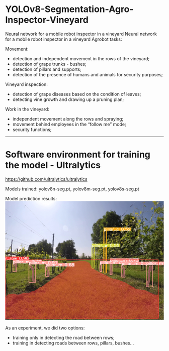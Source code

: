 # YOLOv8-Segmentation-Agro-Inspector-Vineyard
Neural network for a mobile robot inspector in a vineyard
Neural network for a mobile robot inspector in a vineyard
Agrobot tasks:

Movement:
- detection and independent movement in the rows of the vineyard;
- detection of grape trunks - bushes;
- detection of pillars and supports;
- detection of the presence of humans and animals for security purposes;

Vineyard inspection:
- detection of grape diseases based on the condition of leaves;
- detecting vine growth and drawing up a pruning plan;

Work in the vineyard:
- independent movement along the rows and spraying;
- movement behind employees in the “follow me” mode;
- security functions;

------------------------------------------------
# Software environment for training the model - Ultralytics
https://github.com/ultralytics/ultralytics

Models trained: yolov8n-seg.pt, yolov8m-seg.pt, yolov8s-seg.pt

Model prediction results:
![Иллюстрация к проекту](https://github.com/vaavdeev/YOLOv8-Segmentation-Agro-Inspector-Vineyard/blob/main/images/Vineyard_7.jpg)

As an experiment, we did two options:
- training only in detecting the road between rows;
- training in detecting roads between rows, pillars, bushes...
